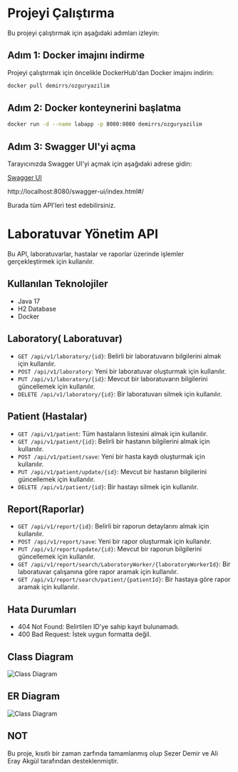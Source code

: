 # Projeyi Çalıştırma

Bu projeyi çalıştırmak için aşağıdaki adımları izleyin:

## Adım 1: Docker imajını indirme

Projeyi çalıştırmak için öncelikle DockerHub'dan Docker imajını indirin:

```bash
docker pull demirrs/ozguryazilim
````
## Adım 2: Docker konteynerini başlatma
```bash
docker run -d --name labapp -p 8080:8080 demirrs/ozguryazilim
````
## Adım 3: Swagger UI'yi açma
Tarayıcınızda Swagger UI'yi açmak için aşağıdaki adrese gidin:

[Swagger UI](http://localhost:8080/swagger-ui/index.html#/)

 http://localhost:8080/swagger-ui/index.html#/

Burada tüm API'leri test edebilirsiniz.

# Laboratuvar Yönetim API

Bu API, laboratuvarlar, hastalar ve raporlar üzerinde işlemler gerçekleştirmek için kullanılır.

## Kullanılan Teknolojiler
- Java 17
- H2 Database
- Docker


## Laboratory( Laboratuvar)

- `GET /api/v1/laboratory/{id}`: Belirli bir laboratuvarın bilgilerini almak için kullanılır.
- `POST /api/v1/laboratory`: Yeni bir laboratuvar oluşturmak için kullanılır.
- `PUT /api/v1/laboratory/{id}`: Mevcut bir laboratuvarın bilgilerini güncellemek için kullanılır.
- `DELETE /api/v1/laboratory/{id}`: Bir laboratuvarı silmek için kullanılır.

## Patient (Hastalar)

- `GET /api/v1/patient`: Tüm hastaların listesini almak için kullanılır.
- `GET /api/v1/patient/{id}`: Belirli bir hastanın bilgilerini almak için kullanılır.
- `POST /api/v1/patient/save`: Yeni bir hasta kaydı oluşturmak için kullanılır.
- `PUT /api/v1/patient/update/{id}`: Mevcut bir hastanın bilgilerini güncellemek için kullanılır.
- `DELETE /api/v1/patient/{id}`: Bir hastayı silmek için kullanılır.

## Report(Raporlar)

- `GET /api/v1/report/{id}`: Belirli bir raporun detaylarını almak için kullanılır.
- `POST /api/v1/report/save`: Yeni bir rapor oluşturmak için kullanılır.
- `PUT /api/v1/report/update/{id}`: Mevcut bir raporun bilgilerini güncellemek için kullanılır.
- `GET /api/v1/report/search/LaboratoryWorker/{laboratoryWorkerId}`: Bir laboratuvar çalışanına göre rapor aramak için kullanılır.
- `GET /api/v1/report/search/patient/{patientId}`: Bir hastaya göre rapor aramak için kullanılır.

## Hata Durumları

- 404 Not Found: Belirtilen ID'ye sahip kayıt bulunamadı.
- 400 Bad Request: İstek uygun formatta değil.


## Class Diagram
![Class Diagram](class_diagram.png)

## ER Diagram
![Class Diagram](ERDiyagram.png)

## NOT
Bu proje, kısıtlı bir zaman zarfında tamamlanmış olup Sezer Demir ve Ali Eray Akgül tarafından desteklenmiştir.
